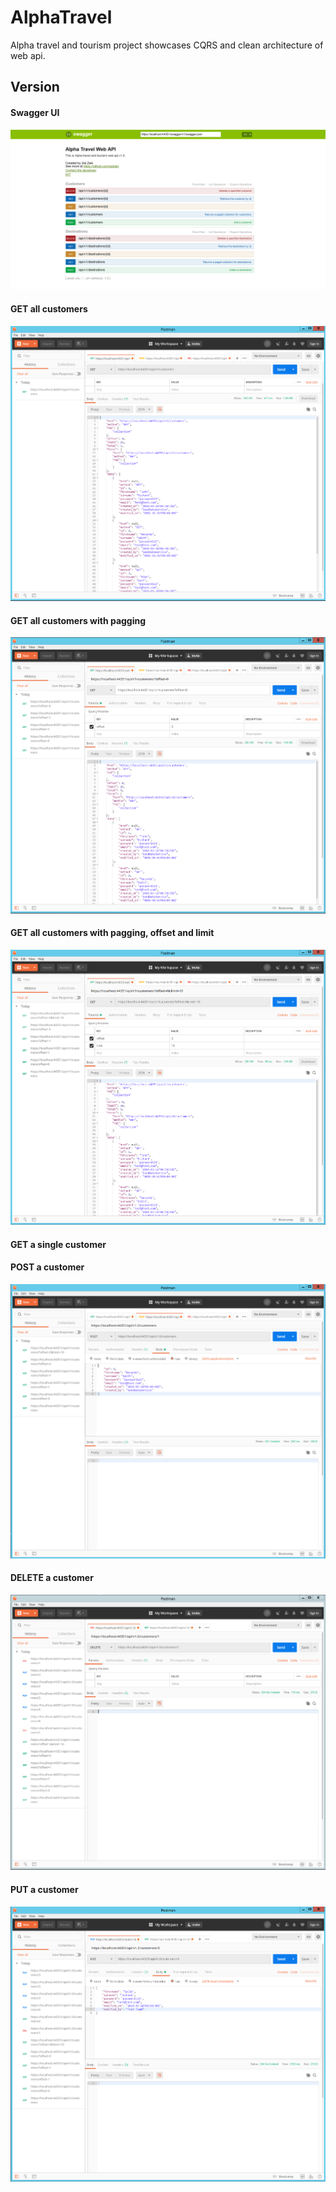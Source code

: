 # AlphaTravel
Alpha travel and tourism project showcases CQRS and clean architecture of web api.

## Version

#### Swagger UI
![](Swagger%20UI%20-%20Customer%20Web%20Api.PNG)

#### GET all customers
![](Get%20All%20Customers.PNG)

#### GET all customers with pagging
![](Get%20All%20Customers%20with%20pagging.PNG)

#### GET all customers with pagging, offset and limit
![](Get%20All%20Customers%20with%20pagging%202.PNG)

#### GET a single customer

#### POST a customer
![](Post%20Customer.png)

#### DELETE a customer
![](Delete%20Customer.png)

#### PUT a customer
![](Put%20Customer.png)
